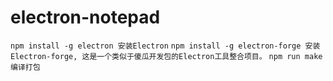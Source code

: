 # electron-notepad
`npm install -g electron 安装Electron`
`npm install -g electron-forge 安装Electron-forge, 这是一个类似于傻瓜开发包的Electron工具整合项目。`
`npm run make 编译打包`
